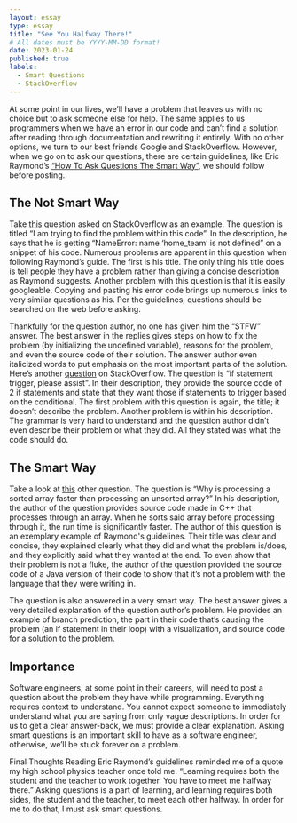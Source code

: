 ```yaml
---
layout: essay
type: essay
title: "See You Halfway There!"
# All dates must be YYYY-MM-DD format!
date: 2023-01-24
published: true
labels:
  - Smart Questions
  - StackOverflow
---
```

At some point in our lives, we’ll have a problem that leaves us with no choice but to ask someone else for help. The same applies to us programmers when we have an error in our code and can’t find a solution after reading through documentation and rewriting it entirely. With no other options, we turn to our best friends Google and StackOverflow. However, when we go on to ask our questions, there are certain guidelines, like Eric Raymond’s [“How To Ask Questions The Smart Way”](http://www.catb.org/esr/faqs/smart-questions.html), we should follow before posting.

## The Not Smart Way
Take [this](https://stackoverflow.com/questions/75228089/i-am-trying-to-find-the-problem-within-this-code) question asked on StackOverflow as an example. The question is titled “I am trying to find the problem within this code”. In the description, he says that he is getting  “NameError: name ‘home_team’ is not defined” on a snippet of his code. Numerous problems are apparent in this question when following Raymond’s guide. The first is his title. The only thing his title does is tell people they have a problem rather than giving a concise description as Raymond suggests. Another problem with this question is that it is easily googleable. Copying and pasting his error code brings up numerous links to very similar questions as his. Per the guidelines, questions should be searched on the web before asking.

Thankfully for the question author, no one has given him the “STFW” answer. The best answer in the replies gives steps on how to fix the problem (by initializing the undefined variable), reasons for the problem, and even the source code of their solution. The answer author even italicized words to put emphasis on the most important parts of the solution.
Here’s another [question](https://stackoverflow.com/questions/75224180/if-statement-trigger-please-assist) on StackOverflow. The question is “if statement trigger, please assist”. In their description, they provide the source code of 2 if statements and state that they want those if statements to trigger based on the conditional. The first problem with this question is again, the title; it doesn’t describe the problem. Another problem is within his description. The grammar is very hard to understand and the question author didn’t even describe their problem or what they did. All they stated was what the code should do.

## The Smart Way
Take a look at [this](https://stackoverflow.com/questions/11227809/why-is-processing-a-sorted-array-faster-than-processing-an-unsorted-array) other question. The question is “Why is processing a sorted array faster than processing an unsorted array?” In his description, the author of the question provides source code made in C++ that processes through an array. When he sorts said array before processing through it, the run time is significantly faster. The author of this question is an exemplary example of Raymond's guidelines. Their title was clear and concise, they explained clearly what they did and what the problem is/does, and they explicitly said what they wanted at the end. To even show that their problem is not a fluke, the author of the question provided the source code of a Java version of their code to show that it’s not a problem with the language that they were writing in.

The question is also answered in a very smart way. The best answer gives a very detailed explanation of the question author’s problem. He provides an example of branch prediction, the part in their code that’s causing the problem (an if statement in their loop) with a visualization, and source code for a solution to the problem.

## Importance
Software engineers, at some point in their careers, will need to post a question about the problem they have while programming. Everything requires context to understand. You cannot expect someone to immediately understand what you are saying from only vague descriptions. In order for us to get a clear answer-back, we must provide a clear explanation. Asking smart questions is an important skill to have as a software engineer, otherwise, we’ll be stuck forever on a problem.

Final Thoughts
Reading Eric Raymond’s guidelines reminded me of a quote my high school physics teacher once told me. “Learning requires both the student and the teacher to work together. You have to meet me halfway there.” Asking questions is a part of learning, and learning requires both sides, the student and the teacher, to meet each other halfway. In order for me to do that, I must ask smart questions.
